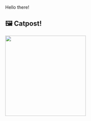 Hello there!



## 🖼️ Catpost!

<sub>
    <img src="https://cdn2.thecatapi.com/images/se.jpg" height="256">
</sub>

